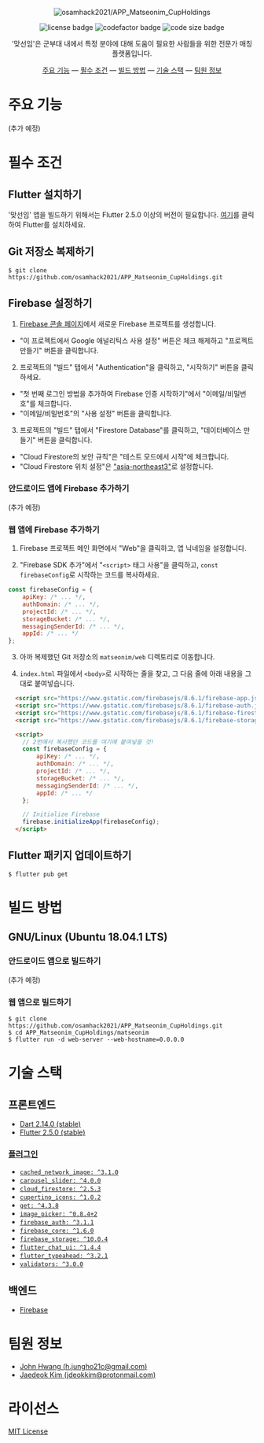 <div align="center">

<img src="https://raw.githubusercontent.com/osamhack2021/APP_Matseonim_CupHoldings/main/resources/matseonim.png" alt="osamhack2021/APP_Matseonim_CupHoldings"><br>

![license badge](https://img.shields.io/github/license/osamhack2021/APP_Matseonim_CupHoldings?style=flat-square)
![codefactor badge](https://img.shields.io/codefactor/grade/github/osamhack2021/APP_Matseonim_CupHoldings?style=flat-square)
![code size badge](https://img.shields.io/github/languages/code-size/osamhack2021/APP_Matseonim_CupHoldings?style=flat-square)
  
'맞선임'은 군부대 내에서 특정 분야에 대해 도움이 필요한 사람들을 위한 전문가 매칭 플랫폼입니다.

[주요 기능](#주요-기능) &mdash;
[필수 조건](#필수-조건) &mdash;
[빌드 방법](#빌드-방법) &mdash;
[기술 스택](#기술-스택) &mdash;
[팀원 정보](#팀원-정보)

</div>

# 주요 기능

(추가 예정)

# 필수 조건

## Flutter 설치하기

'맞선임' 앱을 빌드하기 위해서는 Flutter 2.5.0 이상의 버전이 필요합니다. [여기](https://flutter.dev/docs/get-started/install)를 클릭하여 Flutter를 설치하세요.

## Git 저장소 복제하기

```console
$ git clone https://github.com/osamhack2021/APP_Matseonim_CupHoldings.git
```

## Firebase 설정하기

1. [Firebase 콘솔 페이지](https://console.firebase.google.com/)에서 새로운 Firebase 프로젝트를 생성합니다.
- "이 프로젝트에서 Google 애널리틱스 사용 설정" 버튼은 체크 해제하고 "프로젝트 만들기" 버튼을 클릭합니다.

2. 프로젝트의 "빌드" 탭에서 "Authentication"을 클릭하고, "시작하기" 버튼을 클릭하세요.
- "첫 번째 로그인 방법을 추가하여 Firebase 인증 시작하기"에서 "이메일/비밀번호"를 체크합니다.
- "이메일/비밀번호"의 "사용 설정" 버튼을 클릭합니다.

3. 프로젝트의 "빌드" 탭에서 "Firestore Database"를 클릭하고, "데이터베이스 만들기" 버튼을 클릭합니다.
- "Cloud Firestore의 보안 규칙"은 "테스트 모드에서 시작"에 체크합니다.
- "Cloud Firestore 위치 설정"은 ["asia-northeast3"](https://firebase.google.com/docs/firestore/locations?hl=ko)로 설정합니다.

### 안드로이드 앱에 Firebase 추가하기

(추가 예정)

### 웹 앱에 Firebase 추가하기

1. Firebase 프로젝트 메인 화면에서 "Web"을 클릭하고, 앱 닉네임을 설정합니다.

2. "Firebase SDK 추가"에서 "`<script>` 태그 사용"을 클릭하고, `const firebaseConfig`로 시작하는 코드를 복사하세요.

```javascript
const firebaseConfig = {
    apiKey: /* ... */,
    authDomain: /* ... */,
    projectId: /* ... */,
    storageBucket: /* ... */,
    messagingSenderId: /* ... */,
    appId: /* ... */
};
```

3. 아까 복제했던 Git 저장소의 `matseonim/web` 디렉토리로 이동합니다.

4. `index.html` 파일에서 `<body>`로 시작하는 줄을 찾고, 그 다음 줄에 아래 내용을 그대로 붙여넣습니다.

```html
  <script src="https://www.gstatic.com/firebasejs/8.6.1/firebase-app.js"></script>
  <script src="https://www.gstatic.com/firebasejs/8.6.1/firebase-auth.js"></script>
  <script src="https://www.gstatic.com/firebasejs/8.6.1/firebase-firestore.js"></script>
  <script src="https://www.gstatic.com/firebasejs/8.6.1/firebase-storage.js"></script>

  <script>
    // 2번에서 복사했던 코드를 여기에 붙여넣을 것!
    const firebaseConfig = {
        apiKey: /* ... */,
        authDomain: /* ... */,
        projectId: /* ... */,
        storageBucket: /* ... */,
        messagingSenderId: /* ... */,
        appId: /* ... */
    };

    // Initialize Firebase
    firebase.initializeApp(firebaseConfig);
  </script>
```

## Flutter 패키지 업데이트하기 

```console
$ flutter pub get
```

# 빌드 방법

## GNU/Linux (Ubuntu 18.04.1 LTS)

### 안드로이드 앱으로 빌드하기

(추가 예정)

### 웹 앱으로 빌드하기

```console
$ git clone https://github.com/osamhack2021/APP_Matseonim_CupHoldings.git
$ cd APP_Matseonim_CupHoldings/matseonim
$ flutter run -d web-server --web-hostname=0.0.0.0
```

# 기술 스택

## 프론트엔드

- [Dart 2.14.0 (stable)](https://github.com/dart-lang/sdk/commit/4c8a4f0d7ad055fa7dea5e80862cd2074f4454d3)
- [Flutter 2.5.0 (stable)](https://github.com/flutter/flutter/commit/4cc385b4b84ac2f816d939a49ea1f328c4e0b48e)

### [플러그인](https://github.com/osamhack2021/APP_Matseonim_CupHoldings/blob/main/matseonim/pubspec.yaml)

- [`cached_network_image: ^3.1.0`](https://pub.dev/packages/cached_network_image)
- [`carousel_slider: ^4.0.0`](https://pub.dev/packages/carousel_slider)
- [`cloud_firestore: ^2.5.3`](https://pub.dev/packages/cloud_firestore)
- [`cupertino_icons: ^1.0.2`](https://pub.dev/packages/cupertino_icons)
- [`get: ^4.3.8`](https://pub.dev/packages/get)
- [`image_picker: ^0.8.4+2`](https://pub.dev/packages/image_picker)
- [`firebase_auth: ^3.1.1`](https://pub.dev/packages/firebase_auth)
- [`firebase_core: ^1.6.0`](https://pub.dev/packages/firebase_core)
- [`firebase_storage: ^10.0.4`](https://pub.dev/packages/firebase_storage)
- [`flutter_chat_ui: ^1.4.4`](https://pub.dev/packages/flutter_chat_ui)
- [`flutter_typeahead: ^3.2.1`](https://pub.dev/packages/flutter_typeahead)
- [`validators: ^3.0.0`](https://pub.dev/packages/validators)

## 백엔드

- [Firebase](https://firebase.google.com/?hl=en)

# 팀원 정보

- [John Hwang (h.jungho21c@gmail.com)](https://github.com/jhhwang21c)
- [Jaedeok Kim (jdeokkim@protonmail.com)](https://github.com/jdeokkim)

# 라이선스

[MIT License](https://github.com/osamhack2021/APP_Matseonim_CupHoldings/blob/main/LICENSE)
